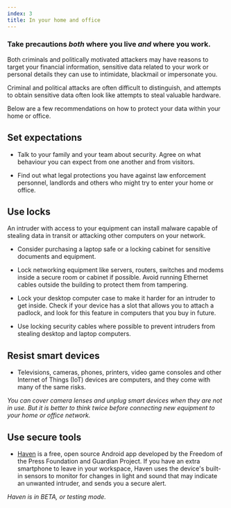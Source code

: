 ```yaml
---
index: 3
title: In your home and office
---
```

### Take precautions *both* where you live *and* where you work.

Both criminals and politically motivated attackers may have reasons to target your financial information, sensitive data related to your work or personal details they can use to intimidate, blackmail or impersonate you. 

Criminal and political attacks are often difficult to distinguish, and attempts to obtain sensitive data often look like attempts to steal valuable hardware. 

Below are a few recommendations on how to protect your data within your home or office.

## Set expectations

- Talk to your family and your team about security. Agree on what behaviour you can expect from one another and from visitors.

- Find out what legal protections you have against law enforcement personnel, landlords and others who might try to enter your home or office.

## Use locks 

An intruder with access to your equipment can install malware capable of stealing data in transit or attacking other computers on your network. 

- Consider purchasing a laptop safe or a locking cabinet for sensitive documents and equipment.

- Lock networking equipment like servers, routers, switches and modems inside a secure room or cabinet if possible. Avoid running Ethernet cables outside the building to protect them from tampering.

- Lock your desktop computer case to make it harder for an intruder to get inside. Check if your device has a slot that allows you to attach a padlock, and look for this feature in computers that you buy in future.  

- Use locking security cables where possible to prevent intruders from stealing desktop and laptop computers.

## Resist smart devices

- Televisions, cameras, phones, printers, video game consoles and other Internet of Things (IoT) devices are computers, and they come with many of the same risks. 

*You can cover camera lenses and unplug smart devices when they are not in use. But it is better to think twice before connecting new equipment to your home or office network.*

## Use secure tools 

- [Haven](https://play.google.com/store/apps/details?id=org.havenapp.main&hl=en) is a free, open source Android app developed by the Freedom of the Press Foundation and Guardian Project. If you have an extra smartphone to leave in your workspace, Haven uses the device's built-in sensors to monitor for changes in light and sound that may indicate an unwanted intruder, and sends you a secure alert. 

*Haven is in BETA, or testing mode.*